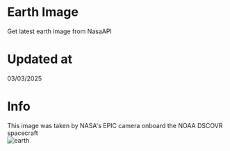 # Earth Image
Get latest earth image from NasaAPI

<!-- Earth Image Update -->
# Updated at 
03/03/2025 <br> 
# Info
This image was taken by NASA's EPIC camera onboard the NOAA DSCOVR spacecraft <br> 
![earth](https://api.nasa.gov/EPIC/archive/natural/2025/03/03/png/epic_1b_20250303005515.png?api_key=V80HNcPBnQWG82pxQoF7UZtXG7ga5XaLHQehkKXG) 
<!-- /Earth Image Update -->